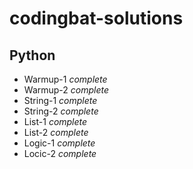 # codingbat-solutions

## Python
* Warmup-1 *complete*
* Warmup-2 *complete*
* String-1 *complete*
* String-2 *complete*
* List-1 *complete*
* List-2 *complete*
* Logic-1 *complete*
* Locic-2 *complete*